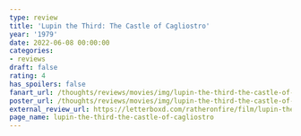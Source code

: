```yaml
---
type: review
title: 'Lupin the Third: The Castle of Cagliostro'
year: '1979'
date: 2022-06-08 00:00:00
categories:
- reviews
draft: false
rating: 4
has_spoilers: false
fanart_url: /thoughts/reviews/movies/img/lupin-the-third-the-castle-of-cagliostro_fanart.png
poster_url: /thoughts/reviews/movies/img/lupin-the-third-the-castle-of-cagliostro_poster.png
external_review_url: https://letterboxd.com/ratheronfire/film/lupin-the-third-the-castle-of-cagliostro/
page_name: lupin-the-third-the-castle-of-cagliostro
---
```


